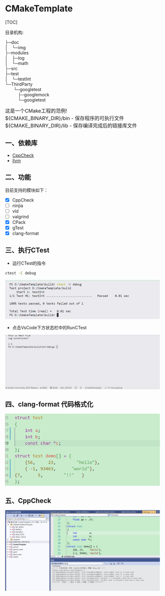 # CMakeTemplate

[TOC]

目录机构:

├─doc<br>
│&emsp;└─img<br>
├─modules<br>
│&emsp;├─log<br>
│&emsp;└─math<br>
├─src<br>
├─test<br>
│&emsp;└─testInt<br>
└─ThirdParty<br>
&emsp;&emsp;└─googletest<br>
&emsp;&emsp;&emsp;├─googlemock<br>
&emsp;&emsp;&emsp;└─googletest<br>
     


<font size = 3>
这是一个CMake工程的范例!<br>
${CMAKE_BINARY_DIR}/bin - 保存程序的可执行文件<br>
${CMAKE_BINARY_DIR}/lib - 保存编译完成后的链接库文件  
</font>

## 一、依赖库
+ [CppCheck](http://cppcheck.net)
+ [llvm](https://llvm.org/)

## 二、功能
目前支持的模块如下：

- [X] CppCheck
- [ ] ninjia
- [ ] vld
- [ ] valgrind
- [X] CPack
- [X] gTest
- [x] clang-format

## 三、执行CTest
+ 运行CTest的指令
```bash
ctest -C debug
```
<div align=center>
<img src="doc/img/CTest1.png">
</div>

+ 点击VsCode下方状态栏中的RunCTest
<div align=center>
<img src="doc/img/CTest.gif">
</div>

## 四、clang-format 代码格式化
<div align=center>
<img src="doc/img/format.gif">
</div>

## 五、CppCheck
<div align=center>
<img src="doc/img/CppCheck.png">
</div>
